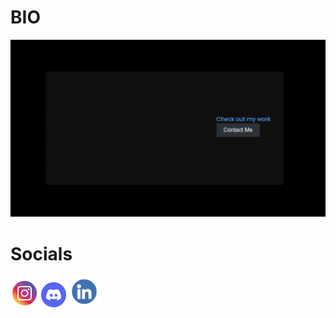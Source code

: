 # BIO
![gif](https://github.com/rishizip/python-lectures/blob/8dd93d9b129171c068fd2810dff3cee4fc7515a2/GIF%20-%20Made%20with%20Clipchamp%20(2).gif?raw=true)


# Socials
[<img src="https://github.com/rishizip/python-lectures/blob/d8620d9ea38eb41470a4768855146dada56cc350/instagram_logo_2.o-removebg-preview.png" width="45">](https://www.instagram.com/rishizip/)
[<img src="https://github.com/rishizip/python-lectures/blob/c890c2a7708023ead44d02c7798ba52dc121baa4/v2-removebg-preview.png" width="40">](https://discord.gg/achie)
[<img src="https://github.com/rishizip/python-lectures/blob/e31d5918ae7cc30b9b6d03bd9055edbf1b258669/linkdin_logo-removebg-preview.png" width="50">](https://www.linkedin.com/in/hrishikesh-sarma-63a26a330/)
